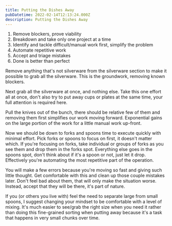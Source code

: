 ```yaml
---
title: Putting the Dishes Away
pubDatetime: 2022-02-14T12:13:24.000Z
description: Putting the Dishes Away
---
```


1. Remove blockers, prove viability
2. Breakdown and take only one project at a time
3. Identify and tackle difficult/manual work first, simplify the problem
4. Automate repetitive work
5. Accept and triage mistakes
6. Done is better than perfect

Remove anything that's not silverware from the silverware section to make it
possible to grab all the silverware. This is the groundwork, removing known
blockers.

Next grab all the silverware at once, and nothing else. Take this one effort
all at once, don't also try to put away cups or plates at the same time, your
full attention is required here.

Pull the knives out of the bunch, there should be relative few of them and
removing them first simplifies our work moving forward. Exponential gains on the
large portion of the work for a little manual work up-front.

Now we should be down to forks and spoons time to execute quickly with minimal
effort. Pick forks or spoons to focus on first, it doesn't matter which. If
you're focusing on forks, take individual or groups of forks as you see them and
drop them in the forks spot. Everything else goes in the spoons spot, don't
think about if it's a spoon or not, just let it drop. Effectively you're
automating the most repetitive part of the operation.

You will make a few errors because you're moving so fast and giving such little
thought. Get comfortable with this and clean up those couple mistakes later.
Don't feel bad about them, that will only make the situation worse. Instead,
accept that they will be there, it's part of nature.

If you (or others you live with) feel the need to separate large from small
spoons, I suggest changing your mindset to be comfortable with a level of
mixing. It's much easier to see/grab the right size when you need it rather than
doing this fine-grained sorting when putting away because it's a task that
happens in very small chunks over time.
